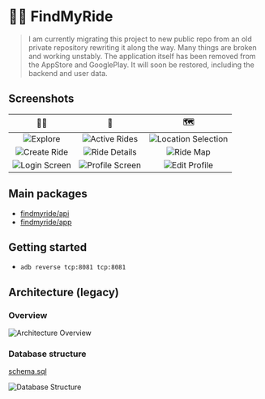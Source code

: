 # 🚴‍♂️ FindMyRide

> I am currently migrating this project to new public repo from an old private repository rewriting it along the way. Many things are broken and working unstably. The application itself has been removed from the AppStore and GooglePlay. It will soon be restored, including the backend and user data.

## Screenshots

|                                                      🚴‍♂️                                                       |                                                       📱                                                        |                                                         🗺️                                                          |
| :-----------------------------------------------------------------------------------------------------------: | :-------------------------------------------------------------------------------------------------------------: | :-----------------------------------------------------------------------------------------------------------------: |
|   ![Explore](https://github.com/seralexeev/findmyride/assets/4503354/7400cfd3-c831-47c9-9953-f4449fbba272)    |  ![Active Rides](https://github.com/seralexeev/findmyride/assets/4503354/03659bdf-c21d-49f0-96cf-fcacbca1f23e)  | ![Location Selection](https://github.com/seralexeev/findmyride/assets/4503354/8b9e0569-e58b-4386-979f-3edce0c04047) |
| ![Create Ride](https://github.com/seralexeev/findmyride/assets/4503354/d2e6a97d-3f3c-48e9-af7c-a8b601e8d806)  |  ![Ride Details](https://github.com/seralexeev/findmyride/assets/4503354/cb080fd2-5a82-49bf-82a2-ef8f55f82286)  |      ![Ride Map](https://github.com/seralexeev/findmyride/assets/4503354/6a5d5c6b-a5a7-4b69-9bbb-574fbd9b6889)      |
| ![Login Screen](https://github.com/seralexeev/findmyride/assets/4503354/9c94181e-737f-4792-9d0c-197b59b273b7) | ![Profile Screen](https://github.com/seralexeev/findmyride/assets/4503354/97b2fede-fe6d-4176-be12-7b7336a11b04) |    ![Edit Profile](https://github.com/seralexeev/findmyride/assets/4503354/bd4f0549-d79e-4eb9-8a01-5908abf8d0aa)    |

## Main packages

-   [findmyride/api](https://github.com/seralexeev/findmyride/tree/main/projects/api)
-   [findmyride/app](https://github.com/seralexeev/findmyride/tree/main/projects/app)

## Getting started

-   `adb reverse tcp:8081 tcp:8081`

## Architecture (legacy)

### Overview

![Architecture Overview](https://github.com/seralexeev/findmyride/assets/4503354/6ef21b65-00e1-475b-89a6-260603f90024)

### Database structure

[schema.sql](https://github.com/seralexeev/findmyride/blob/main/projects/api/src/migrations/schema.sql)

![Database Structure](https://github.com/seralexeev/findmyride/assets/4503354/2f8c440b-61fd-4461-ae24-5c3c37379fa2)
